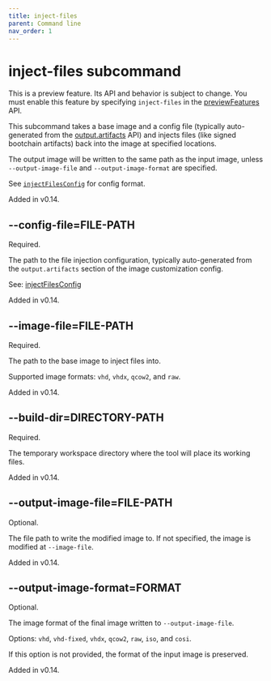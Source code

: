 ```yaml
---
title: inject-files
parent: Command line
nav_order: 1
---
```


# inject-files subcommand

This is a preview feature.
Its API and behavior is subject to change.
You must enable this feature by specifying `inject-files` in the
[previewFeatures](../configuration/injectFilesConfig.md#previewfeatures-string) API.

This subcommand takes a base image and a config file (typically auto-generated
from the [output.artifacts](../configuration/outputArtifacts.md) API) and injects
files (like signed bootchain artifacts) back into the image at specified locations.

The output image will be written to the same path as the input image, unless
`--output-image-file` and `--output-image-format` are specified.

See [`injectFilesConfig`](../configuration/injectFilesConfig.md) for config format.

Added in v0.14.

## --config-file=FILE-PATH

Required.

The path to the file injection configuration, typically auto-generated from
the `output.artifacts` section of the image customization config.

See: [injectFilesConfig](../configuration/injectFilesConfig.md)

Added in v0.14.

## --image-file=FILE-PATH

Required.

The path to the base image to inject files into.

Supported image formats: `vhd`, `vhdx`, `qcow2`, and `raw`.

Added in v0.14.

## --build-dir=DIRECTORY-PATH

Required.

The temporary workspace directory where the tool will place its working files.

Added in v0.14.

## --output-image-file=FILE-PATH

Optional.

The file path to write the modified image to. If not specified, the image
is modified at `--image-file`.

Added in v0.14.

## --output-image-format=FORMAT

Optional.

The image format of the final image written to `--output-image-file`.

Options: `vhd`, `vhd-fixed`, `vhdx`, `qcow2`, `raw`, `iso`, and `cosi`.

If this option is not provided, the format of the input image is preserved.

Added in v0.14.
